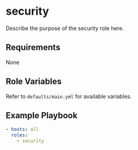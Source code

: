 # security

Describe the purpose of the security role here.

## Requirements
None

## Role Variables
Refer to `defaults/main.yml` for available variables.

## Example Playbook
```yaml
- hosts: all
  roles:
    - security
```
